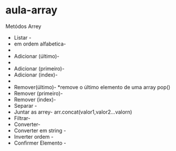 # aula-array
Metódos Arrey

* Listar -
* em ordem alfabetica-
*
*  Adicionar (último)-
*
*  Adicionar (primeiro)-
* Adicionar (index)-
*
*  Remover(último)-
*remove o último elemento 
de uma array pop()
*  Remover (primeiro)-
* Remover (index)-
* Separar -
* Juntar as arrey- arr.concat(valor1,valor2...valorn)
* Filtrar-
* Converter-
* Converter em string -
* Inverter ordem -
* Confirmer Elemento - 

